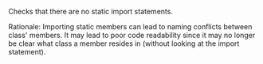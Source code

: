 Checks that there are no static import statements.

Rationale: Importing static members can lead to naming conflicts between
class\' members. It may lead to poor code readability since it may no
longer be clear what class a member resides in (without looking at the
import statement).